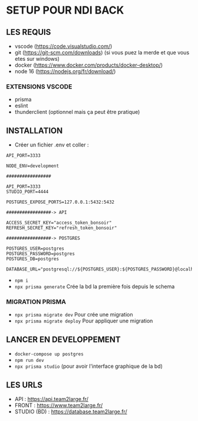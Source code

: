 # SETUP POUR NDI BACK

## LES REQUIS
- vscode (https://code.visualstudio.com/)
- git (https://git-scm.com/downloads) (si vous puez la merde et que vous etes sur windows)
- docker (https://www.docker.com/products/docker-desktop/)
- node 16 (https://nodejs.org/fr/download/)

### EXTENSIONS VSCODE 
- prisma
- eslint
- thunderclient (optionnel mais ça peut être pratique)

## INSTALLATION
- Créer un fichier .env et coller :
```
API_PORT=3333

NODE_ENV=development

#################

API_PORT=3333
STUDIO_PORT=4444

POSTGRES_EXPOSE_PORTS=127.0.0.1:5432:5432

#################-> API

ACCESS_SECRET_KEY="access_token_bonsoir"
REFRESH_SECRET_KEY="refresh_token_bonsoir"

#################-> POSTGRES

POSTGRES_USER=postgres
POSTGRES_PASSWORD=postgres
POSTGRES_DB=postgres

DATABASE_URL="postgresql://${POSTGRES_USER}:${POSTGRES_PASSWORD}@localhost:5432/${POSTGRES_DB}"

```

- `npm i`
- `npx prisma generate` Crée la bd la première fois depuis le schema

### MIGRATION PRISMA
- `npx prisma migrate dev` Pour crée une migration
- `npx prisma migrate deploy` Pour appliquer une migration

## LANCER EN DEVELOPPEMENT
- `docker-compose up postgres`
- `npm run dev`
- `npx prisma studio` (pour avoir l'interface graphique de la bd)

## LES URLS
- API : https://api.team2large.fr/
- FRONT : https://www.team2large.fr/
- STUDIO (BD) : https://database.team2large.fr/

